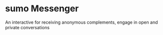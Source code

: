 # sumo Messenger
An interactive for receiving anonymous complements, engage in open and private conversations
